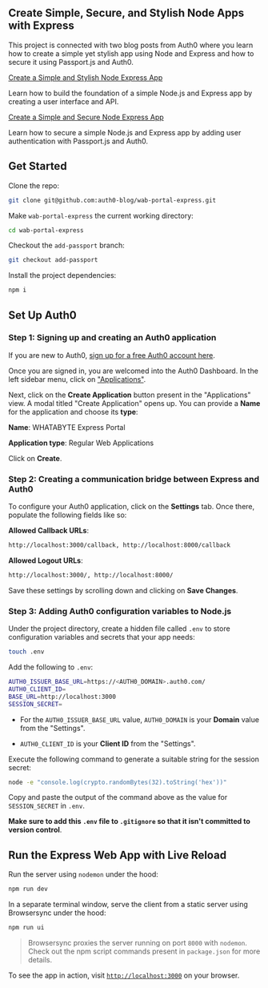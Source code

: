 ## Create Simple, Secure, and Stylish Node Apps with Express

This project is connected with two blog posts from Auth0 where you learn how to create a simple yet stylish app using Node and Express and how to secure it using Passport.js and Auth0.

[Create a Simple and Stylish Node Express App](https://auth0.com/blog/create-a-simple-and-stylish-node-express-app/)

Learn how to build the foundation of a simple Node.js and Express app by creating a user interface and API.

[Create a Simple and Secure Node Express App](https://auth0.com/blog/create-a-simple-and-secure-node-express-app/)

Learn how to secure a simple Node.js and Express app by adding user authentication with Passport.js and Auth0.

## Get Started

Clone the repo:

```bash
git clone git@github.com:auth0-blog/wab-portal-express.git
```

Make `wab-portal-express` the current working directory:

```bash
cd wab-portal-express
```

Checkout the `add-passport` branch:

```bash
git checkout add-passport
```

Install the project dependencies:

```bash
npm i
```

## Set Up Auth0

### Step 1: Signing up and creating an Auth0 application

If you are new to Auth0, <a href="https://auth0.com/signup" data-amp-replace="CLIENT_ID" data-amp-addparams="anonId=CLIENT_ID(cid-scope-cookie-fallback-name)">sign up for a free Auth0 account here</a>.

Once you are signed in, you are welcomed into the Auth0 Dashboard. In the left sidebar menu, click on ["Applications"](https://manage.auth0.com/#/applications).

Next, click on the **Create Application** button present in the "Applications" view. A modal titled "Create Application" opens up. You can provide a **Name** for the application and choose its **type**:

**Name**: WHATABYTE Express Portal

**Application type**: Regular Web Applications

Click on **Create**.

### Step 2: Creating a communication bridge between Express and Auth0

To configure your Auth0 application, click on the **Settings** tab. Once there, populate the following fields like so:

**Allowed Callback URLs**:

```bash
http://localhost:3000/callback, http://localhost:8000/callback
```

**Allowed Logout URLs**:

```bash
http://localhost:3000/, http://localhost:8000/
```

Save these settings by scrolling down and clicking on **Save Changes**.

### Step 3: Adding Auth0 configuration variables to Node.js

Under the project directory, create a hidden file called `.env` to store configuration variables and secrets that your app needs:

```bash
touch .env
```

Add the following to `.env`:

```bash
AUTH0_ISSUER_BASE_URL=https://<AUTH0_DOMAIN>.auth0.com/
AUTH0_CLIENT_ID=
BASE_URL=http://localhost:3000
SESSION_SECRET=
```

- For the `AUTH0_ISSUER_BASE_URL` value, `AUTH0_DOMAIN` is your **Domain** value from the "Settings".

- `AUTH0_CLIENT_ID` is your **Client ID** from the "Settings".

Execute the following command to generate a suitable string for the session secret:

```bash
node -e "console.log(crypto.randomBytes(32).toString('hex'))"
```

Copy and paste the output of the command above as the value for `SESSION_SECRET` in `.env`.

**Make sure to add this `.env` file to `.gitignore` so that it isn't committed to version control**.

## Run the Express Web App with Live Reload

Run the server using `nodemon` under the hood:

```bash
npm run dev
```

In a separate terminal window, serve the client from a static server using Browsersync under the hood:

```bash
npm run ui
```

> Browsersync proxies the server running on port `8000` with `nodemon`. Check out the npm script commands present in `package.json` for more details.

To see the app in action, visit [`http://localhost:3000`](http://localhost:3000) on your browser.